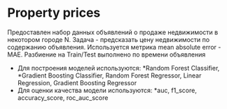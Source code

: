 # Property prices
Предоставлен набор данных объявлений о продаже недвижимости в некотором городе N. Задача - предсказать цену недвижимости по содержанию объявления. 
Используется метрика mean absolute error - MAE. Разбиение на Train/Test выполнено по времени объявления

* Для построения моделей используются: 
   *Random Forest Classifier, 
   *Gradient Boosting Classifier, Random Forest Regressor, Linear Regression, Gradient Boosting Regressor
* Для оценки качества модели используются: 
   *auc, f1_score, accuracy_score, roc_auc_score

